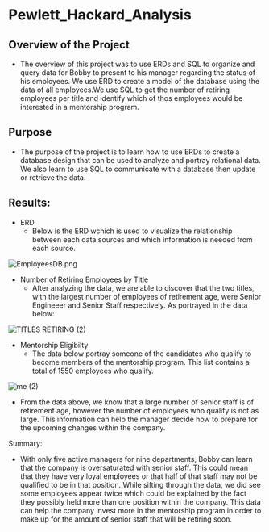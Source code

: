 # Pewlett_Hackard_Analysis
## Overview of the Project
- The overview of this project was to use ERDs and SQL to organize and query data for Bobby to present to his manager regarding the status of his employees. We use ERD to create a model of the database using the data of all employees.We use SQL to get the number of retiring employees per title and identify which of thos employees would be interested in a mentorship program.

## Purpose 
- The purpose of the project is to learn how to use ERDs to create a database design that can be used to analyze and portray relational data. We also learn to use SQL to communicate with a database then update or retrieve the data. 

## Results:
- ERD 
  - Below is the ERD wchich is used to visualize the relationship between each data sources and which information is needed from each source.

![EmployeesDB png](https://user-images.githubusercontent.com/85714314/128980542-b1792b6b-64b5-4cdc-b35d-a29aa73af102.png)

- Number of Retiring Employees by Title
  - After analyzing the data, we are able to discover that the two titles, with the largest number of employees of retirement age, were Senior Engineeer and Senior Staff respectively. As portrayed in the data below:

![TITLES RETIRING (2)](https://user-images.githubusercontent.com/85714314/128981574-614e392d-f4f9-4679-8bcf-d8289900ec2c.png)


- Mentorship Eligibilty
  - The data below portray someone of the candidates who qualify to become members of the mentorship program. This list contains a total of 1550 employees who qualify.

![me (2)](https://user-images.githubusercontent.com/85714314/128982172-82fb6618-4ed0-46da-9ba4-81408303fbbb.png)


- From the data above, we know that a large number of senior staff is of retirement age, however the number of employees who qualify is not as large. This information can help the manager decide how to prepare for the upcoming changes within the company. 

Summary:
 - With only five active managers for nine departments, Bobby can learn that the company is oversaturated with senior staff. This could mean that they have very loyal employees or that half of that staff may not be qualified to be in that position. While sifting through the data, we did see some employees appear twice which could be explained by the fact they possibly held more than one position within the company. This data can help the company invest more in the mentorship program in order to make up for the amount of senior staff that will be retiring soon. 
